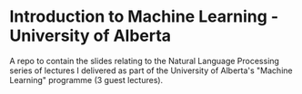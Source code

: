 # Introduction to Machine Learning - University of Alberta
A repo to contain the slides relating to the Natural Language Processing series of lectures I delivered as part of the University of Alberta's "Machine Learning" programme (3 guest lectures).
